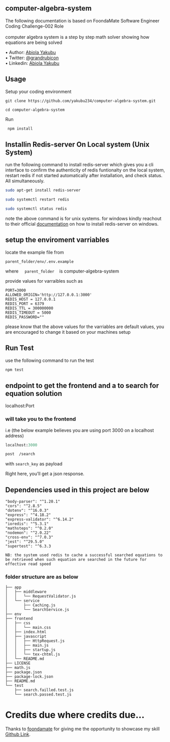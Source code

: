 
## computer-algebra-system

The following documentation is based on FoondaMate Software Engineer Coding Challenge-002 Role<br> <br>
computer algebra system is a step by step math solver showing how equations are being solved

• Author: [Abiola Yakubu](https://github.com/yakubu234) <br>
• Twitter: [@grandrubicon](https://twitter.com/grandrubicon) <br>
• Linkedin: [Abiola Yakubu](https://www.linkedin.com/in/abiolayakubu/) <br>

## Usage <br>

Setup your coding environment <br>

```git
git clone https://github.com/yakubu234/computer-algebra-system.git
```

 ```cd computer-algebra-system```

Run

```bash
 npm install

```

## Installin Redis-server On Local system (Unix System)

run the following command to install redis-server which gives you a cli interface to confirm the authenticity of redis funtionalty on the local system, restart redis if not started automatically after installation, and check status. All simultaneously.

```bash
sudo apt-get install redis-server
```

```bash
sudo systemctl restart redis
```

```bash
sudo systemctl status redis
```

note the above command is for unix systems. for windows kindly reachout to their official [documentation](https://redis.io/docs/getting-started/)  on how to install redis-server on windows.

## setup the enviroment varriables

locate the example file from

```parent_folder/env/.env.example```

where &nbsp;&nbsp;&nbsp; ```parent_folder``` &nbsp;&nbsp;&nbsp;is  computer-algebra-system

provide values for varraibles such as

```git
PORT=3000
ALLOWED_ORIGIN='http://127.0.0.1:3000'
REDIS_HOST = 127.0.0.1
REDIS_PORT = 6379
REDIS_TTL = 300000000
REDIS_TIMEOUT = 5000
REDIS_PASSWORD=""
```

please know that the above values for the varriables are default values, you are encouraged to change it based on your machines setup

## Run Test

use the following command to run the test

```bash
npm test
```

## endpoint to get the frontend  and a to search for equation solution

localhost:Port

### will take you to the frontend

i.e (the below example believes you are using port 3000 on a localhost address)

```ruby
localhost:3000
```

```bash
post  /search  
```

with  ```search_key```   as payload

Right here, you’ll get a json response.

##

##

## Dependencies used in this project are below

 ```"body-parser": "^1.20.1"``` <br>
```"cors": "^2.8.5"``` <br>
```"dotenv": "^16.0.3"```<br>
```"express": "^4.18.2"``` <br>
```"express-validator": "^6.14.2"```<br>
```"ioredis": "^5.3.1"```<br>
```"mathsteps": "^0.2.0"```<br>
```"nodemon": "^2.0.22"```<br>
```"cross-env": "^7.0.3"```<br>
```"jest": "^29.5.0"```<br>
```"supertest": "^6.3.3```<br>

```NB: the system used redis to cache a successful searched equations to be retrieved when such equation are searched in the future for effective read speed```

### folder structure are as below

```b ash
├── app
│   ├── middleware
│   │   └── RequestValidator.js
│   └── service
│       ├── Caching.js
│       └── SearchService.js
├── env
├── frontend
│   ├── css
│   │   └── main.css
│   ├── index.html
│   ├── javascript
│   │   ├── HttpRequest.js
│   │   ├── main.js
│   │   ├── startup.js
│   │   └── tex-chtml.js
│   └── README.md
├── LICENSE
├── math.js
├── package.json
├── package-lock.json
├── README.md
└── test
    ├── search.failled.test.js
    └── search.passed.test.js
```

# Credits due where credits due…

Thanks to [foondamate](https://careers.foondamate.com/) for giving me the opportunity to showcase my skill [Github Link](https://github.com/yakubu234/computer-algebra-system.git).

```

```
